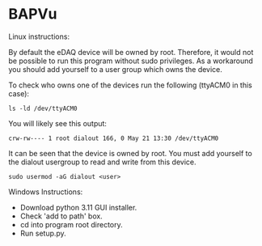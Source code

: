 # BAPVu

Linux instructions:

By default the eDAQ device will be owned by root. Therefore, it would not be possible to run this program without sudo privileges. As a workaround you should add yourself to a user group which owns the device.

To check who owns one of the devices run the following (ttyACM0 in this case):

```
ls -ld /dev/ttyACM0
```

You will likely see this output:

```
crw-rw---- 1 root dialout 166, 0 May 21 13:30 /dev/ttyACM0
```

It can be seen that the device is owned by root. You must add yourself to the dialout usergroup to read and write from this device.

```
sudo usermod -aG dialout <user>
```

Windows Instructions:

- Download python 3.11 GUI installer.
- Check 'add to path' box.
- cd into program root directory.
- Run setup.py.

